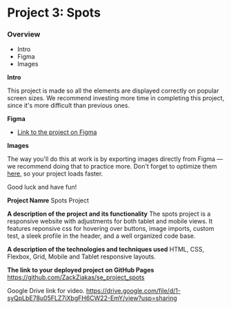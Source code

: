 # Project 3: Spots

### Overview

- Intro
- Figma
- Images

**Intro**

This project is made so all the elements are displayed correctly on popular screen sizes. We recommend investing more time in completing this project, since it's more difficult than previous ones.

**Figma**

- [Link to the project on Figma](https://www.figma.com/file/BBNm2bC3lj8QQMHlnqRsga/Sprint-3-Project-%E2%80%94-Spots?type=design&node-id=2%3A60&mode=design&t=afgNFybdorZO6cQo-1)

**Images**

The way you'll do this at work is by exporting images directly from Figma — we recommend doing that to practice more. Don't forget to optimize them [here](https://tinypng.com/), so your project loads faster.

Good luck and have fun!

**Project Namre**
Spots Project

**A description of the project and its functionality**
The spots project is a responsive website with adjustments for both tablet and mobile views. It features reponsive css for hovering over buttons, image imports, custom test, a sleek profile in the header, and a well organized code base.

**A description of the technologies and techniques used**
HTML, CSS, Flexbox, Grid, Mobile and Tablet responsive layouts.

**The link to your deployed project on GitHub Pages**
https://github.com/ZackZiakas/se_project_spots

Google Drive link for video.
https://drive.google.com/file/d/1-syQpLbE78u05FLZ7iXbgFH6CW22-EmY/view?usp=sharing
